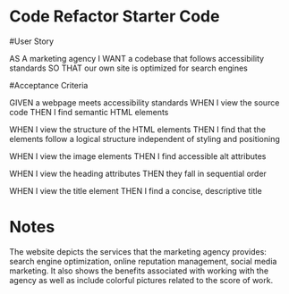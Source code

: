 # Code Refactor Starter Code



#User Story

AS A marketing agency
I WANT a codebase that follows accessibility standards
SO THAT our own site is optimized for search engines


#Acceptance Criteria

GIVEN a webpage meets accessibility standards
WHEN I view the source code
THEN I find semantic HTML elements

WHEN I view the structure of the HTML elements
THEN I find that the elements follow a logical structure independent of styling and positioning

WHEN I view the image elements
THEN I find accessible alt attributes

WHEN I view the heading attributes
THEN they fall in sequential order

WHEN I view the title element
THEN I find a concise, descriptive title


# Notes
The website depicts the services that the marketing agency provides: search engine optimization, online reputation management, social media marketing. It also shows the benefits associated with working with the agency as well as include colorful pictures related to the score of work. 
